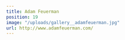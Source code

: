```yaml
---
title: Adam Feuerman
position: 19
image: "/uploads/gallery__adamfeuerman.jpg"
url: http://www.adamfeuerman.com/
---
```


